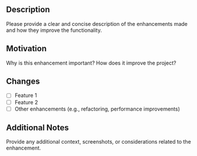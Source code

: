 ## Description

Please provide a clear and concise description of the enhancements made and how they improve the functionality.

## Motivation

Why is this enhancement important? How does it improve the project?

## Changes

- [ ] Feature 1
- [ ] Feature 2
- [ ] Other enhancements (e.g., refactoring, performance improvements)

## Additional Notes

Provide any additional context, screenshots, or considerations related to the enhancement.
